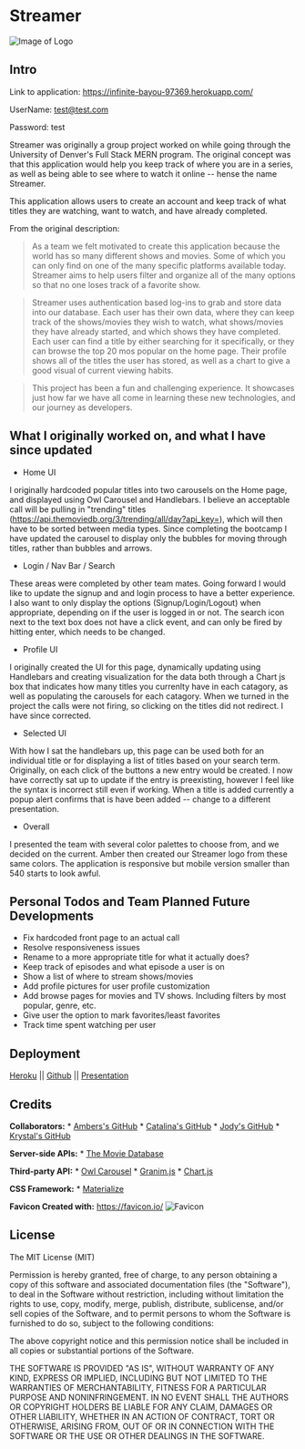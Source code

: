 # Streamer
![Image of Logo](./public/assets/img/streamer-logo.png)

## Intro

Link to application: https://infinite-bayou-97369.herokuapp.com/

UserName: test@test.com 

Password: test

Streamer was originally a group project worked on while going through the University of Denver's Full Stack MERN program. The original concept was that this application would help you keep track of where you are in a series, as well as being able to see where to watch it online -- hense the name Streamer. 

This application allows users to create an account and keep track of what titles they are watching, want to watch, and have already completed. 

From the original description: 

>As a team we felt motivated to create this application because the world has so many different shows and movies. 
>Some of which you can only find on one of the many specific platforms available today. Streamer aims to help users filter and organize
>all of the many options so that no one loses track of a favorite show.

>Streamer uses authentication based log-ins to grab and store data into our database. 
>Each user has their own data, where they can keep track of the shows/movies they wish to watch, 
>what shows/movies they have already started, and which shows they have completed.
>Each user can find a title by either searching for it specifically, or they can browse the top 20
>mos popular on the home page. Their profile shows all of the titles the user has stored, as well as a chart to give a good visual
>of current viewing habits.

>This project has been a fun and challenging experience. It showcases just how far we have all come
>in learning these new technologies, and our journey as developers.


## What I originally worked on, and what I have since updated

* Home UI

I originally hardcoded popular titles into two carousels on the Home page, and displayed using Owl Carousel and Handlebars. I believe an acceptable call will be pulling in "trending" titles (https://api.themoviedb.org/3/trending/all/day?api_key=), which will then have to be sorted between media types. Since completing the bootcamp I have updated the carousel to display only the bubbles for moving through titles, rather than bubbles and arrows.

* Login / Nav Bar / Search

These areas were completed by other team mates. Going forward I would like to update the signup and and login process to have a better experience. I also want to only display the options (Signup/Login/Logout) when appropriate, depending on if the user is logged in or not. The search icon next to the text box does not have a click event, and can only be fired by hitting enter, which needs to be changed.

* Profile UI

I originally created the UI for this page, dynamically updating using Handlebars and creating visualization for the data both through a Chart js box that indicates how many titles you currenlty have in each catagory, as well as populating the carousels for each catagory. When we turned in the project the calls were not firing, so clicking on the titles did not redirect. I have since corrected.

* Selected UI

With how I sat the handlebars up, this page can be used both for an individual title or for displaying a list of titles based on your search term. Originally, on each click of the buttons a new entry would be created. I now have correctly sat up to update if the entry is preexisting, however I feel like the syntax is incorrect still even if working. When a title is added currently a popup alert confirms that is have been added -- change to a different presentation.

* Overall

I presented the team with several color palettes to choose from, and we decided on the current. Amber then created our Streamer logo from these same colors. The application is responsive but mobile version smaller than 540 starts to look awful.


## Personal Todos and Team Planned Future Developments

* Fix hardcoded front page to an actual call
* Resolve responsiveness issues
* Rename to a more appropriate title for what it actually does?
* Keep track of episodes and what episode a user is on
* Show a list of where to stream shows/movies
* Add profile pictures for user profile customization
* Add browse pages for movies and TV shows. Including filters by most popular, genre, etc.
* Give user the option to mark favorites/least favorites
* Track time spent watching per user


## Deployment 
[Heroku](https://infinite-cliffs-65236.herokuapp.com/) ||
[Github](https://github.com/kacox1251/Streamer) ||
[Presentation](https://docs.google.com/presentation/d/1UdXNs89kjtn8vqJ2SLocVmhPUWjGqlNWaOq3ye4Sc0A/edit?usp=sharing)


## Credits

__Collaborators:__
    * [Ambers's GitHub](https://github.com/ambernina)
    * [Catalina's GitHub](https://github.com/catalinarose1361)
    * [Jody's GitHub](https://github.com/missjody)
    * [Krystal's GitHub](https://github.com/kacox1251)

__Server-side APIs:__
    * [The Movie Database](https://www.themoviedb.org/)

__Third-party API:__
    * [Owl Carousel](https://owlcarousel2.github.io/OwlCarousel2/)
    * [Granim.js](https://sarcadass.github.io/granim.js/index.html)
    * [Chart.js](https://www.chartjs.org/)

__CSS Framework:__
    * [Materialize](https://materializecss.com/)

__Favicon Created with:__
https://favicon.io/
![Favicon](./public/assets/img/favicon_io/favicon-16x16.png) 


## License

The MIT License (MIT)

Permission is hereby granted, free of charge, to any person obtaining a copy
of this software and associated documentation files (the "Software"), to deal
in the Software without restriction, including without limitation the rights
to use, copy, modify, merge, publish, distribute, sublicense, and/or sell
copies of the Software, and to permit persons to whom the Software is
furnished to do so, subject to the following conditions:

The above copyright notice and this permission notice shall be included in all
copies or substantial portions of the Software.

THE SOFTWARE IS PROVIDED "AS IS", WITHOUT WARRANTY OF ANY KIND, EXPRESS OR
IMPLIED, INCLUDING BUT NOT LIMITED TO THE WARRANTIES OF MERCHANTABILITY,
FITNESS FOR A PARTICULAR PURPOSE AND NONINFRINGEMENT. IN NO EVENT SHALL THE
AUTHORS OR COPYRIGHT HOLDERS BE LIABLE FOR ANY CLAIM, DAMAGES OR OTHER
LIABILITY, WHETHER IN AN ACTION OF CONTRACT, TORT OR OTHERWISE, ARISING FROM,
OUT OF OR IN CONNECTION WITH THE SOFTWARE OR THE USE OR OTHER DEALINGS IN THE
SOFTWARE.
